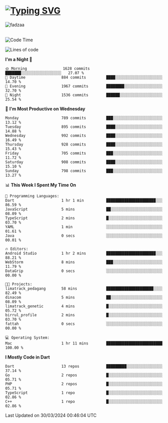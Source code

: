 
<h1 align="left"><a href="https://git.io/typing-svg"><img src="https://readme-typing-svg.demolab.com?font=Fira+Code&pause=1000&color=F7F7F7&random=false&width=600&lines=Hi+%F0%9F%91%8B%2C+I'm+Fattah+Anggit+Al+Dzakwan;Junior+Software+Developer+from+SMK+Raden+Umar+Said" alt="Typing SVG" /></a></h1>


<div align="left" display="flex"> 
  <img src="https://komarev.com/ghpvc/?username=fadzaa&label=Profile%20views&color=0e75b6&style=flat" alt="fadzaa" /> 
</div>

<br/>

<!--START_SECTION:waka-->
![Code Time](http://img.shields.io/badge/Code%20Time-361%20hrs%2044%20mins-blue)

![Lines of code](https://img.shields.io/badge/From%20Hello%20World%20I%27ve%20Written-1.3%20million%20lines%20of%20code-blue)

**I'm a Night 🦉** 

```text
🌞 Morning                1628 commits        ███████░░░░░░░░░░░░░░░░░░   27.07 % 
🌆 Daytime                884 commits         ████░░░░░░░░░░░░░░░░░░░░░   14.70 % 
🌃 Evening                1967 commits        ████████░░░░░░░░░░░░░░░░░   32.70 % 
🌙 Night                  1536 commits        ██████░░░░░░░░░░░░░░░░░░░   25.54 % 
```
📅 **I'm Most Productive on Wednesday** 

```text
Monday                   789 commits         ███░░░░░░░░░░░░░░░░░░░░░░   13.12 % 
Tuesday                  895 commits         ████░░░░░░░░░░░░░░░░░░░░░   14.88 % 
Wednesday                992 commits         ████░░░░░░░░░░░░░░░░░░░░░   16.49 % 
Thursday                 928 commits         ████░░░░░░░░░░░░░░░░░░░░░   15.43 % 
Friday                   705 commits         ███░░░░░░░░░░░░░░░░░░░░░░   11.72 % 
Saturday                 908 commits         ████░░░░░░░░░░░░░░░░░░░░░   15.10 % 
Sunday                   798 commits         ███░░░░░░░░░░░░░░░░░░░░░░   13.27 % 
```


📊 **This Week I Spent My Time On** 

```text
💬 Programming Languages: 
Dart                     1 hr 1 min          ██████████████████████░░░   86.59 % 
JavaScript               5 mins              ██░░░░░░░░░░░░░░░░░░░░░░░   08.09 % 
TypeScript               2 mins              █░░░░░░░░░░░░░░░░░░░░░░░░   03.70 % 
YAML                     1 min               ░░░░░░░░░░░░░░░░░░░░░░░░░   01.61 % 
Java                     0 secs              ░░░░░░░░░░░░░░░░░░░░░░░░░   00.01 % 

🔥 Editors: 
Android Studio           1 hr 2 mins         ██████████████████████░░░   88.21 % 
WebStorm                 8 mins              ███░░░░░░░░░░░░░░░░░░░░░░   11.79 % 
DataGrip                 0 secs              ░░░░░░░░░░░░░░░░░░░░░░░░░   00.00 % 

🐱‍💻 Projects: 
limatrack_pedagang       58 mins             █████████████████████░░░░   82.49 % 
dinacom                  5 mins              ██░░░░░░░░░░░░░░░░░░░░░░░   08.09 % 
limatrack_genetic        4 mins              █░░░░░░░░░░░░░░░░░░░░░░░░   05.72 % 
birrul_profile           2 mins              █░░░░░░░░░░░░░░░░░░░░░░░░   03.70 % 
fattah                   0 secs              ░░░░░░░░░░░░░░░░░░░░░░░░░   00.00 % 

💻 Operating System: 
Mac                      1 hr 11 mins        █████████████████████████   100.00 % 
```

**I Mostly Code in Dart** 

```text
Dart                     13 repos            █████████░░░░░░░░░░░░░░░░   37.14 % 
Go                       2 repos             █░░░░░░░░░░░░░░░░░░░░░░░░   05.71 % 
PHP                      2 repos             █░░░░░░░░░░░░░░░░░░░░░░░░   05.71 % 
TypeScript               1 repo              █░░░░░░░░░░░░░░░░░░░░░░░░   02.86 % 
C++                      1 repo              █░░░░░░░░░░░░░░░░░░░░░░░░   02.86 % 
```




 Last Updated on 30/03/2024 00:46:04 UTC
<!--END_SECTION:waka-->
